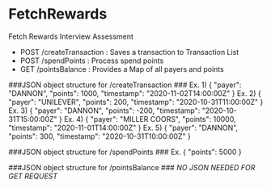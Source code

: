 # FetchRewards
Fetch Rewards Interview Assessment
 
* POST /createTransaction : Saves a transaction to Transaction List
* POST /spendPoints : Process spend points
* GET /pointsBalance : Provides a Map of all payers and points

###JSON object structure for /createTransaction ###
Ex. 1) { "payer": "DANNON", "points": 1000, "timestamp": "2020-11-02T14:00:00Z" }
Ex. 2) { "payer": "UNILEVER", "points": 200, "timestamp": "2020-10-31T11:00:00Z" }
Ex. 3) { "payer": "DANNON", "points": -200, "timestamp": "2020-10-31T15:00:00Z" }
Ex. 4) { "payer": "MILLER COORS", "points": 10000, "timestamp": "2020-11-01T14:00:00Z" }
Ex. 5) { "payer": "DANNON", "points": 300, "timestamp": "2020-10-31T10:00:00Z" }

###JSON object structure for /spendPoints ###
Ex. { "points": 5000 }


###JSON object structure for /pointsBalance ###
 *NO JSON NEEDED FOR GET REQUEST*
